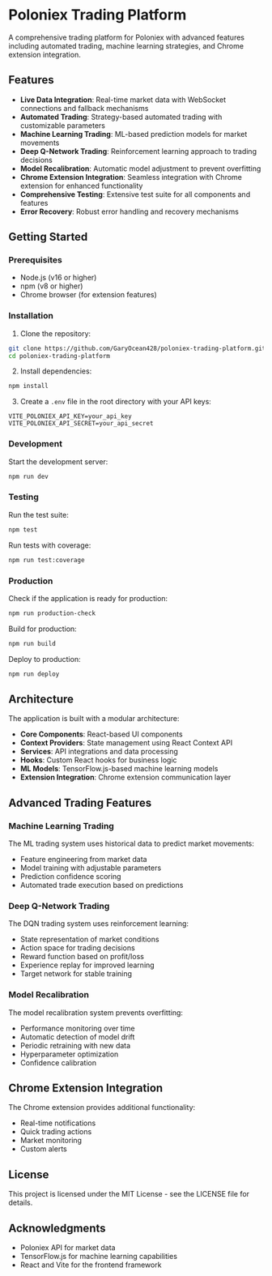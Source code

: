 # Poloniex Trading Platform

A comprehensive trading platform for Poloniex with advanced features including automated trading, machine learning strategies, and Chrome extension integration.

## Features

- **Live Data Integration**: Real-time market data with WebSocket connections and fallback mechanisms
- **Automated Trading**: Strategy-based automated trading with customizable parameters
- **Machine Learning Trading**: ML-based prediction models for market movements
- **Deep Q-Network Trading**: Reinforcement learning approach to trading decisions
- **Model Recalibration**: Automatic model adjustment to prevent overfitting
- **Chrome Extension Integration**: Seamless integration with Chrome extension for enhanced functionality
- **Comprehensive Testing**: Extensive test suite for all components and features
- **Error Recovery**: Robust error handling and recovery mechanisms

## Getting Started

### Prerequisites

- Node.js (v16 or higher)
- npm (v8 or higher)
- Chrome browser (for extension features)

### Installation

1. Clone the repository:
```bash
git clone https://github.com/GaryOcean428/poloniex-trading-platform.git
cd poloniex-trading-platform
```

2. Install dependencies:
```bash
npm install
```

3. Create a `.env` file in the root directory with your API keys:
```
VITE_POLONIEX_API_KEY=your_api_key
VITE_POLONIEX_API_SECRET=your_api_secret
```

### Development

Start the development server:
```bash
npm run dev
```

### Testing

Run the test suite:
```bash
npm test
```

Run tests with coverage:
```bash
npm run test:coverage
```

### Production

Check if the application is ready for production:
```bash
npm run production-check
```

Build for production:
```bash
npm run build
```

Deploy to production:
```bash
npm run deploy
```

## Architecture

The application is built with a modular architecture:

- **Core Components**: React-based UI components
- **Context Providers**: State management using React Context API
- **Services**: API integrations and data processing
- **Hooks**: Custom React hooks for business logic
- **ML Models**: TensorFlow.js-based machine learning models
- **Extension Integration**: Chrome extension communication layer

## Advanced Trading Features

### Machine Learning Trading

The ML trading system uses historical data to predict market movements:

- Feature engineering from market data
- Model training with adjustable parameters
- Prediction confidence scoring
- Automated trade execution based on predictions

### Deep Q-Network Trading

The DQN trading system uses reinforcement learning:

- State representation of market conditions
- Action space for trading decisions
- Reward function based on profit/loss
- Experience replay for improved learning
- Target network for stable training

### Model Recalibration

The model recalibration system prevents overfitting:

- Performance monitoring over time
- Automatic detection of model drift
- Periodic retraining with new data
- Hyperparameter optimization
- Confidence calibration

## Chrome Extension Integration

The Chrome extension provides additional functionality:

- Real-time notifications
- Quick trading actions
- Market monitoring
- Custom alerts

## License

This project is licensed under the MIT License - see the LICENSE file for details.

## Acknowledgments

- Poloniex API for market data
- TensorFlow.js for machine learning capabilities
- React and Vite for the frontend framework
